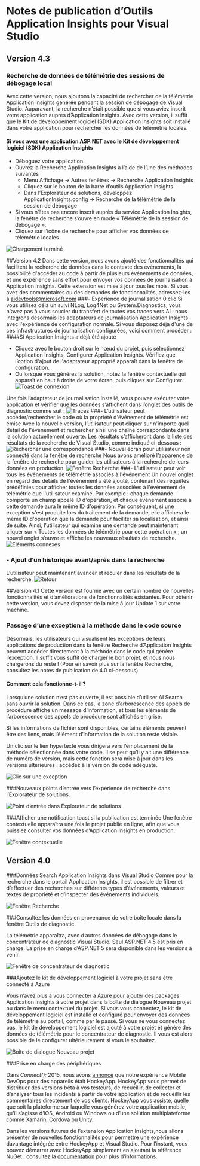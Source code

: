 <properties 
	pageTitle="Notes de publication de l’extension Visual Studio pour Application Insights" 
	description="Les dernières mises à jour de l’extension Visual Studio pour Application Insights." 
	services="application-insights" 
    documentationCenter=""
	authors="aruna" 
	manager="douge"/>
<tags 
	ms.service="application-insights" 
	ms.workload="tbd" 
	ms.tgt_pltfrm="ibiza" 
	ms.devlang="na" 
	ms.topic="article" 
	ms.date="02/26/2016" 
	ms.author="acearun"/>
 
# Notes de publication d’Outils Application Insights pour Visual Studio

## Version 4.3
### Recherche de données de télémétrie des sessions de débogage local
Avec cette version, nous ajoutons la capacité de rechercher de la télémétrie Application Insights générée pendant la session de débogage de Visual Studio. Auparavant, la recherche n’était possible que si vous aviez inscrit votre application auprès d’Application Insights. Avec cette version, il suffit que le Kit de développement logiciel (SDK) Application Insights soit installé dans votre application pour rechercher les données de télémétrie locales.

#### Si vous avez une application ASP.NET avec le Kit de développement logiciel (SDK) Application Insights

- Déboguez votre application.
- Ouvrez la Recherche Application Insights à l’aide de l’une des méthodes suivantes
	- Menu Affichage -> Autres fenêtres -> Recherche Application Insights
	- Cliquez sur le bouton de la barre d’outils Application Insights
	- Dans l’Explorateur de solutions, développez ApplicationInsights.config -> Recherche de la télémétrie de la session de débogage
- Si vous n’êtes pas encore inscrit auprès du service Application Insights, la fenêtre de recherche s’ouvre en mode « Télémétrie de la session de débogage ».
- Cliquez sur l’icône de recherche pour afficher vos données de télémétrie locales.

![Chargement terminé](./media/app-insights-release-notes-vsix/LocalSearch.png)



##Version 4.2
Dans cette version, nous avons ajouté des fonctionnalités qui facilitent la recherche de données dans le contexte des événements, la possibilité d'accéder au code à partir de plusieurs événements de données, et une expérience sans effort pour envoyer vos données de journalisation à Application Insights. Cette extension est mise à jour tous les mois. Si vous avez des commentaires ou des demandes de fonctionnalités, adressez-les à aidevtools@microsoft.com
###- Expérience de journalisation 0 clic
Si vous utilisez déjà un suivi NLog, Log4Net ou System.Diagnostics, vous n'avez pas à vous soucier du transfert de toutes vos traces vers AI : nous intégrons désormais les adaptateurs de journalisation Application Insights avec l'expérience de configuration normale. Si vous disposez déjà d'une de ces infrastructures de journalisation configurées, voici comment procéder :
####Si Application Insights a déjà été ajouté
- Cliquez avec le bouton droit sur le nœud du projet, puis sélectionnez Application Insights, Configurer Application Insights. Vérifiez que l’option d'ajout de l'adaptateur approprié apparaît dans la fenêtre de configuration. 
- Ou lorsque vous générez la solution, notez la fenêtre contextuelle qui apparaît en haut à droite de votre écran, puis cliquez sur Configurer. ![Toast de connexion](./media/app-insights-release-notes-vsix/LoggingToast.png)

Une fois l’adaptateur de journalisation installé, vous pouvez exécuter votre application et vérifier que les données s’affichent dans l’onglet des outils de diagnostic comme suit : ![Traces](./media/app-insights-release-notes-vsix/Traces.png)
###- L’utilisateur peut accéder/rechercher le code où la propriété d'événement de télémétrie est émise
Avec la nouvelle version, l’utilisateur peut cliquer sur n'importe quel détail de l'événement et rechercher ainsi une chaîne correspondante dans la solution actuellement ouverte. Les résultats s’afficheront dans la liste des résultats de la recherche de Visual Studio, comme indiqué ci-dessous : ![Rechercher une correspondance](./media/app-insights-release-notes-vsix/FindMatch.png)
###- Nouvel écran pour utilisateur non connecté dans la fenêtre de recherche
Nous avons amélioré l’apparence de la fenêtre de recherche pour guider les utilisateurs à la recherche de leurs données en production. ![Fenêtre Recherche](./media/app-insights-release-notes-vsix/SearchWindow.png)
###- L’utilisateur peut voir tous les événements de télémétrie associés à l'événement
Un nouvel onglet en regard des détails de l'événement a été ajouté, contenant des requêtes prédéfinies pour afficher toutes les données associées à l'événement de télémétrie que l'utilisateur examine. Par exemple : chaque demande comporte un champ appelé ID d'opération, et chaque événement associé à cette demande aura le même ID d'opération. Par conséquent, si une exception s'est produite lors du traitement de la demande, elle affichera le même ID d'opération que la demande pour faciliter sa localisation, et ainsi de suite. Ainsi, l’utilisateur qui examine une demande peut maintenant cliquer sur « Toutes les données de télémétrie pour cette opération » ; un nouvel onglet s’ouvre et affiche les nouveaux résultats de recherche. ![Éléments connexes](./media/app-insights-release-notes-vsix/RelatedItems.png)
### - Ajout d’un historique avant/après dans la recherche
L’utilisateur peut maintenant avancer et reculer dans les résultats de la recherche. ![Retour](./media/app-insights-release-notes-vsix/GoBAck.png)

##Version 4.1
Cette version est fournie avec un certain nombre de nouvelles fonctionnalités et d’améliorations de fonctionnalités existantes. Pour obtenir cette version, vous devez disposer de la mise à jour Update 1 sur votre machine.

### Passage d’une exception à la méthode dans le code source
Désormais, les utilisateurs qui visualisent les exceptions de leurs applications de production dans la fenêtre Recherche d’Application Insights peuvent accéder directement à la méthode dans le code qui génère l’exception. Il suffit vous suffit de charger le bon projet, et nous nous chargerons du reste ! (Pour en savoir plus sur la fenêtre Recherche, consultez les notes de publication de 4.0 ci-dessous)

#### Comment cela fonctionne-t-il ?

Lorsqu’une solution n’est pas ouverte, il est possible d’utiliser AI Search sans ouvrir la solution. Dans ce cas, la zone d’arborescence des appels de procédure affiche un message d’information, et tous les éléments de l’arborescence des appels de procédure sont affichés en grisé.


Si les informations de fichier sont disponibles, certains éléments peuvent être des liens, mais l’élément d’information de la solution reste visible.

Un clic sur le lien hypertexte vous dirigera vers l’emplacement de la méthode sélectionnée dans votre code. Il se peut qu’il y ait une différence de numéro de version, mais cette fonction sera mise à jour dans les versions ultérieures : accédez à la version de code adéquate.

![Clic sur une exception](./media/app-insights-release-notes-vsix/jumptocode.png)

###Nouveaux points d’entrée vers l’expérience de recherche dans l’Explorateur de solutions. 

![Point d’entrée dans Explorateur de solutions](./media/app-insights-release-notes-vsix/searchentry.png)


###Afficher une notification toast si la publication est terminée
Une fenêtre contextuelle apparaîtra une fois le projet publié en ligne, afin que vous puissiez consulter vos données d’Application Insights en production.

![Fenêtre contextuelle](./media/app-insights-release-notes-vsix/publishtoast.png)

## Version 4.0

###Données Search Application Insights dans Visual Studio
Comme pour la recherche dans le portail Application Insights, il est possible de filtrer et d’effectuer des recherches sur différents types d’événements, valeurs et textes de propriété et d’inspecter des événements individuels.

![Fenêtre Recherche](./media/app-insights-release-notes-vsix/search.png)

###Consultez les données en provenance de votre boîte locale dans la fenêtre Outils de diagnostic

La télémétrie apparaîtra, avec d’autres données de débogage dans le concentrateur de diagnostic Visual Studio. Seul ASP.NET 4.5 est pris en charge. La prise en charge d’ASP.NET 5 sera disponible dans les versions à venir.

![Fenêtre de concentrateur de diagnostic](./media/app-insights-release-notes-vsix/diagtools.png)

###Ajoutez le kit de développement logiciel à votre projet sans être connecté à Azure

Vous n’avez plus à vous connecter à Azure pour ajouter des packages Application Insights à votre projet dans la boîte de dialogue Nouveau projet ou dans le menu contextuel du projet. Si vous vous connectez, le kit de développement logiciel est installé et configuré pour envoyer des données de télémétrie au portail, comme par le passé. Si vous ne vous connectez pas, le kit de développement logiciel est ajouté à votre projet et génère des données de télémétrie pour le concentrateur de diagnostic. Il vous est alors possible de le configurer ultérieurement si vous le souhaitez.

![Boîte de dialogue Nouveau projet](./media/app-insights-release-notes-vsix/newproject.png)

###Prise en charge des périphériques

Dans *Connect();* 2015, nous avons [annoncé](https://azure.microsoft.com/blog/deep-diagnostics-for-web-apps-with-application-insights/) que notre expérience Mobile DevOps pour des appareils était HockeyApp. HockeyApp vous permet de distribuer des versions bêta à vos testeurs, de recueillir, de collecter et d’analyser tous les incidents à partir de votre application et de recueillir les commentaires directement de vos clients. HockeyApp vous assiste, quelle que soit la plateforme sur laquelle vous générez votre application mobile, qu’il s’agisse d’iOS, Android ou Windows ou d’une solution multiplateforme comme Xamarin, Cordova ou Unity.

Dans les versions futures de l’extension Application Insights,nous allons présenter de nouvelles fonctionnalités pour permettre une expérience davantage intégrée entre HockeyApp et Visual Studio. Pour l’instant, vous pouvez démarrer avec HockeyApp simplement en ajoutant la référence NuGet : consultez la [documentation](http://support.hockeyapp.net/kb/client-integration-windows-and-windows-phone) pour plus d’informations.

 

<!---HONumber=AcomDC_0302_2016-->